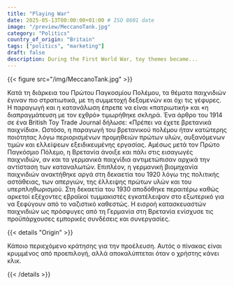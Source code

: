 ```yaml
---
title: "Playing War"
date: 2025-05-13T00:00:00+01:00 # ISO 8601 date
image: "/preview/MeccanoTank.jpg"
category: "Politics"
country_of_origin: "Britain"
tags: ["politics", "marketing"]
draft: false
description: During the First World War, toy themes became...
---
```




{{< figure src="/img/MeccanoTank.jpg" >}}

Κατά τη διάρκεια του Πρώτου Παγκοσμίου Πολέμου, τα θέματα παιχνιδιών έγιναν πιο στρατιωτικά, με τη συμμετοχή δεξαμενών και όχι τις γέφυρες. Η παραγωγή και η κατανάλωση έπρεπε να είναι «πατριωτική» και «η διαπραγμάτευση με τον εχθρό» τιμωρήθηκε σκληρά. Ένα άρθρο του 1914 σε ένα British Toy Trade Journal δήλωσε: «Πρέπει να έχετε βρετανικά παιχνίδια». Ωστόσο, η παραγωγή του βρετανικού πολέμου ήταν κατώτερης ποιότητας λόγω περιορισμένων προμηθειών πρώτων υλών, αυξανόμενων τιμών και ελλείψεων εξειδικευμένης εργασίας. Αμέσως μετά τον Πρώτο Παγκόσμιο Πόλεμο, η Βρετανία άνοιξε και πάλι στις εισαγωγές παιχνιδιών, αν και τα γερμανικά παιχνίδια αντιμετώπισαν αρχικά την αντίσταση των καταναλωτών. Επιπλέον, η γερμανική βιομηχανία παιχνιδιών ανακτήθηκε αργά στη δεκαετία του 1920 λόγω της πολιτικής αστάθειας, των απεργιών, της έλλειψης πρώτων υλών και του υπερπληθωρισμού. Στη δεκαετία του 1930 αποδόθηκε περαιτέρω καθώς αρκετοί εξέχοντες εβραϊκοί τυμμακιστές εγκατέλειψαν στο εξωτερικό για να ξεφύγουν από το ναζιστικό καθεστώς. Η εισροή κατασκευαστών παιχνιδιών ως πρόσφυγες από τη Γερμανία στη Βρετανία ενίσχυσε τις προϋπάρχουσες εμπορικές συνδέσεις και συνεργασίες.

{{< details "Origin" >}}

Κάποιο περιεχόμενο κράτησης για την προέλευση. Αυτός ο πίνακας είναι κρυμμένος από προεπιλογή, αλλά αποκαλύπτεται όταν ο χρήστης κάνει κλικ.

{{< /details >}}

